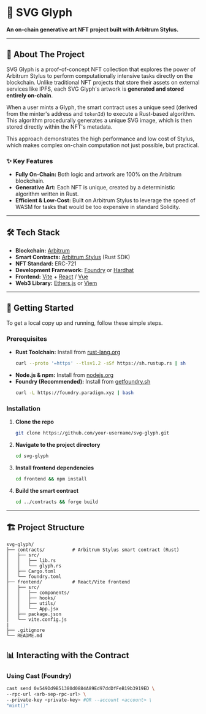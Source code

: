 # 🎨 SVG Glyph

**An on-chain generative art NFT project built with Arbitrum Stylus.**

---

## 📖 About The Project

SVG Glyph is a proof-of-concept NFT collection that explores the power of Arbitrum Stylus to perform computationally intensive tasks directly on the blockchain. Unlike traditional NFT projects that store their assets on external services like IPFS, each SVG Glyph's artwork is **generated and stored entirely on-chain**.

When a user mints a Glyph, the smart contract uses a unique seed (derived from the minter's address and `tokenId`) to execute a Rust-based algorithm. This algorithm procedurally generates a unique SVG image, which is then stored directly within the NFT's metadata.

This approach demonstrates the high performance and low cost of Stylus, which makes complex on-chain computation not just possible, but practical.

### ✨ Key Features

* **Fully On-Chain:** Both logic and artwork are 100% on the Arbitrum blockchain.
* **Generative Art:** Each NFT is unique, created by a deterministic algorithm written in Rust.
* **Efficient & Low-Cost:** Built on Arbitrum Stylus to leverage the speed of WASM for tasks that would be too expensive in standard Solidity.

---

## 🛠️ Tech Stack

* **Blockchain:** [Arbitrum](https://arbitrum.io/)
* **Smart Contracts:** [Arbitrum Stylus](https://docs.arbitrum.io/stylus/stylus-gentle-introduction) (Rust SDK)
* **NFT Standard:** ERC-721
* **Development Framework:** [Foundry](https://book.getfoundry.sh/) or [Hardhat](https://hardhat.org/)
* **Frontend:** [Vite](https://vitejs.dev/) + [React](https://reactjs.org/) / [Vue](https://vuejs.org/)
* **Web3 Library:** [Ethers.js](https://ethers.org/) or [Viem](https://viem.sh/)

---

## 🚀 Getting Started

To get a local copy up and running, follow these simple steps.

### Prerequisites

* **Rust Toolchain:** Install from [rust-lang.org](https://www.rust-lang.org/tools/install)
    ```sh
    curl --proto '=https' --tlsv1.2 -sSf https://sh.rustup.rs | sh
    ```
* **Node.js & npm:** Install from [nodejs.org](https://nodejs.org/en/)
* **Foundry (Recommended):** Install from [getfoundry.sh](https://getfoundry.sh)
    ```sh
    curl -L https://foundry.paradigm.xyz | bash
    ```

### Installation

1.  **Clone the repo**
    ```sh
    git clone https://github.com/your-username/svg-glyph.git
    ```
2.  **Navigate to the project directory**
    ```sh
    cd svg-glyph
    ```
3.  **Install frontend dependencies**
    ```sh
    cd frontend && npm install
    ```
4.  **Build the smart contract**
    ```sh
    cd ../contracts && forge build
    ```

---

## 🏗️ Project Structure

```
svg-glyph/
├── contracts/          # Arbitrum Stylus smart contract (Rust)
│   ├── src/
│   │   ├── lib.rs
│   │   └── glyph.rs
│   ├── Cargo.toml
│   └── foundry.toml
├── frontend/           # React/Vite frontend
│   ├── src/
│   │   ├── components/
│   │   ├── hooks/
│   │   ├── utils/
│   │   └── App.jsx
│   ├── package.json
│   └── vite.config.js
|
├── .gitignore
└── README.md
```

## 📊 Interacting with the Contract

### Using Cast (Foundry)

```sh
cast send 0x549Dd9B51380d0884A89Ed97ddDfFeB19b3919ED \
--rpc-url <arb-sep-rpc-url> \
--private-key <private-key> #OR --account <account> \
"mint()"
```
